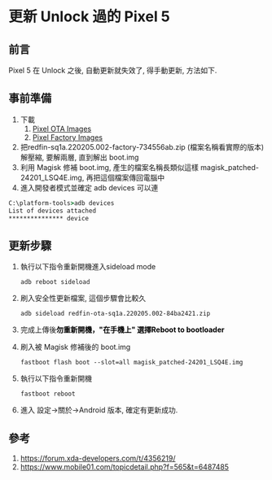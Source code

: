 # 更新 Unlock 過的 Pixel 5


## 前言

Pixel 5 在 Unlock 之後, 自動更新就失效了, 得手動更新, 方法如下.

## 事前準備

1. 下載
    1. [Pixel OTA Images](https://developers.google.com/android/ota)
    1. [Pixel Factory Images](https://developers.google.com/android/images)
1. 把redfin-sq1a.220205.002-factory-734556ab.zip (檔案名稱看實際的版本) 解壓縮, 要解兩層, 直到解出 boot.img
1. 利用 Magisk 修補 boot.img, 產生的檔案名稱長類似這樣 magisk_patched-24201_LSQ4E.img, 再把這個檔案傳回電腦中
1. 進入開發者模式並確定 adb devices 可以連

```cmd
C:\platform-tools>adb devices
List of devices attached
*************** device
```

## 更新步驟

1. 執行以下指令重新開機進入sideload mode

    `adb reboot sideload`

1. 刷入安全性更新檔案, 這個步驟會比較久

    `adb sideload redfin-ota-sq1a.220205.002-84ba2421.zip`
    
1. 完成上傳後<strong><mark style="background-color:rgba(0, 0, 0, 0);" class="has-inline-color has-vivid-red-color">勿重新開機，"在手機上" 選擇Reboot to bootloader</mark></strong>

1. 刷入被 Magisk 修補後的 boot.img

    `fastboot flash boot --slot=all magisk_patched-24201_LSQ4E.img`
    
1. 執行以下指令重新開機

    `fastboot reboot`

1. 進入 設定-&gt;關於-&gt;Android 版本, 確定有更新成功.</li></ol>

## 參考
1. https://forum.xda-developers.com/t/4356219/
1. https://www.mobile01.com/topicdetail.php?f=565&t=6487485

